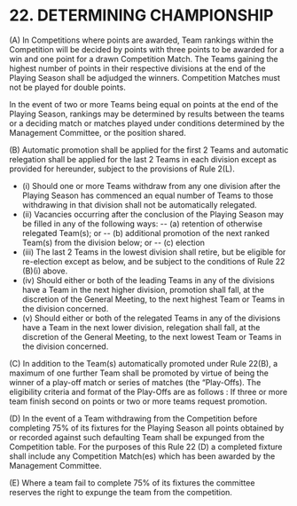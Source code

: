 # 22. DETERMINING CHAMPIONSHIP
(A) In Competitions where points are awarded, Team rankings within the Competition will be decided by points with three points to be awarded for a win and one point for a drawn Competition Match. The Teams gaining the highest number of points in their respective divisions at the end of the Playing Season shall be adjudged the winners.  Competition Matches must not be played for double points.

In the event of two or more Teams being equal on points at the end of the Playing Season, rankings may be determined by results between the teams or a deciding match or matches played under conditions determined by the Management Committee, or the position shared. 

(B)	Automatic promotion shall be applied for the first 2 Teams and automatic relegation shall be applied for the last 2 Teams in each division except as provided for hereunder, subject to the provisions of Rule 2(L).
- (i)	Should one or more Teams withdraw from any one division after the Playing Season has commenced an equal number of Teams to those withdrawing in that division shall not be automatically relegated.
- (ii)	Vacancies occurring after the conclusion of the Playing Season may be filled in any of the following ways:
-- (a)	retention of otherwise relegated Team(s); or
-- (b)	additional promotion of the next ranked Team(s) from the division below; or
-- (c)	election
- (iii)	The last 2 Teams in the lowest division shall retire, but be eligible for re-election except as below, and be subject to the conditions of Rule 22 (B)(i) above.
- (iv)	Should either or both of the leading Teams in any of the divisions have a Team in the next higher division, promotion shall fall, at the discretion of the General Meeting, to the next highest Team or Teams in the division concerned.
- (v)	Should either or both of the relegated Teams in any of the divisions have a Team in the next lower division, relegation shall fall, at the discretion of the General Meeting, to the next lowest Team or Teams in the division concerned.

(C)	In addition to the Team(s) automatically promoted under Rule 22(B), a maximum of one further Team shall be promoted by virtue of being the winner of a play-off match or series of matches (the “Play-Offs). The eligibility criteria and format of the Play-Offs are as follows : If three or more team finish second on points or two or more teams request promotion.

(D)	In the event of a Team withdrawing from the Competition before completing 75% of its fixtures for the Playing Season all points obtained by or recorded against such defaulting Team shall be expunged from the Competition table. For the purposes of this Rule 22 (D) a completed fixture shall include any Competition Match(es) which has been awarded by the Management Committee.

(E)	Where a team fail to complete 75% of its fixtures the committee reserves the right to expunge the team from the competition.
